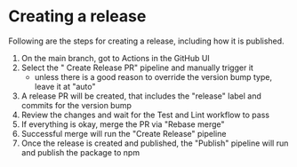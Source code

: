 # Creating a release

Following are the steps for creating a release, including how it is published.

1. On the main branch, got to Actions in the GitHub UI
2. Select the " Create Release PR" pipeline and manually trigger it
   - unless there is a good reason to override the version bump type, leave it at "auto"
3. A release PR will be created, that includes the "release" label and commits for the version bump
4. Review the changes and wait for the Test and Lint workflow to pass
5. If everything is okay, merge the PR via "Rebase merge"
6. Successful merge will run the "Create Release" pipeline
7. Once the release is created and published, the "Publish" pipeline will run and publish the package to npm

